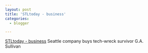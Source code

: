 ```yaml
---
layout: post
title: 'STLtoday - business'
categories:
  - blogger

---
```


[STLtoday - business](http://www.stltoday.com/stltoday/business/stories.nsf/business/1a56ed81878c1c5e86256d30005babe5?OpenDocument&highlight=2%2Cavanade&headline=Seattle%20company%20buys%20tech-wreck%20survivor%20G.A.%20Sullivan) Seattle company buys tech-wreck survivor G.A. Sullivan
